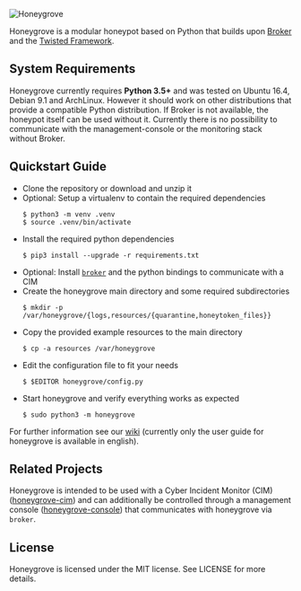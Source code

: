 ![Honeygrove](https://raw.githubusercontent.com/wiki/UHH-ISS/honeygrove/img/honeygrove_logo.png)

Honeygrove is a modular honeypot based on Python that builds upon [Broker](https://github.com/zeek/broker) and the [Twisted Framework](https://twistedmatrix.com/trac/wiki).

## System Requirements

Honeygrove currently requires **Python 3.5+** and was tested on Ubuntu 16.4, Debian 9.1 and ArchLinux. However it should work on other distributions that provide a compatible Python distribution. If Broker is not available, the honeypot itself can be used without it. Currently there is no possibility to communicate with the management-console or the monitoring stack without Broker.


## Quickstart Guide

* Clone the repository or download and unzip it
* Optional: Setup a virtualenv to contain the required dependencies
  ```shell
  $ python3 -m venv .venv
  $ source .venv/bin/activate
  ```
* Install the required python dependencies
  ```shell
  $ pip3 install --upgrade -r requirements.txt
  ```
* Optional: Install [`broker`](https://github.com/zeek/broker) and the python bindings to communicate with a CIM
* Create the honeygrove main directory and some required subdirectories
  ```shell
  $ mkdir -p /var/honeygrove/{logs,resources/{quarantine,honeytoken_files}}
  ```
* Copy the provided example resources to the main directory
  ```shell
  $ cp -a resources /var/honeygrove
  ```
* Edit the configuration file to fit your needs
  ```shell
  $ $EDITOR honeygrove/config.py
  ```
* Start honeygrove and verify everything works as expected
  ```shell
  $ sudo python3 -m honeygrove
  ```

For further information see our [wiki](https://github.com/UHH-ISS/honeygrove/wiki) (currently only the user guide for honeygrove is available in english).


## Related Projects

Honeygrove is intended to be used with a Cyber Incident Monitor (CIM) ([honeygrove-cim](https://github.com/UHH-ISS/honeygrove-cim)) and can additionally be controlled through a management console ([honeygrove-console](https://github.com/UHH-ISS/honeygrove-console)) that communicates with honeygrove via `broker`.

## License

Honeygrove is licensed under the MIT license. See LICENSE for more details.

